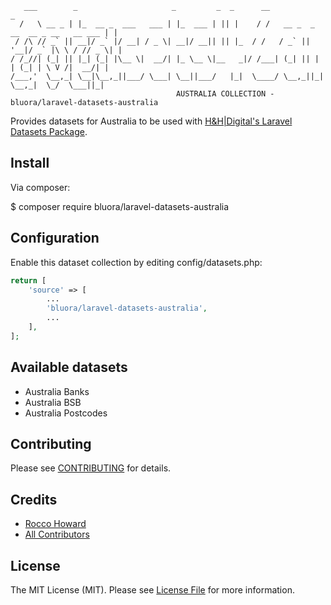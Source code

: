  ```
    ___        _                     _         _  _      __                                 _
   /   \ __ _ | |_  __ _  ___   ___ | |_  ___ | || |    / /   __ _  _ __  __ _ __   __ ___ | |
  / /\ // _` || __|/ _` |/ __| / _ \| __|/ __|| || |_  / /   / _` || '__|/ _` |\ \ / // _ \| |
 / /_//| (_| || |_| (_| |\__ \|  __/| |_ \__ \|__   _|/ /___| (_| || |  | (_| | \ V /|  __/| |
/___,'  \__,_| \__|\__,_||___/ \___| \__||___/   |_|  \____/ \__,_||_|   \__,_|  \_/  \___||_|
                                      AUSTRALIA COLLECTION - bluora/laravel-datasets-australia
```

Provides datasets for Australia to be used with [H&H|Digital's Laravel Datasets Package](https://github.com/bluora/laravel-datasets).

## Install

Via composer:

$ composer require bluora/laravel-datasets-australia

## Configuration

Enable this dataset collection by editing config/datasets.php:

```php
return [
    'source' => [
        ...
        'bluora/laravel-datasets-australia',
        ...
    ],
];
```

## Available datasets

* Australia Banks
* Australia BSB
* Australia Postcodes

## Contributing

Please see [CONTRIBUTING](https://github.com/bluora/laravel-datasets/blob/master/CONTRIBUTING.md) for details.

## Credits

* [Rocco Howard](https://github.com/therocis)
* [All Contributors](https://github.com/bluora/laravel-datasets-australia/contributors)

## License

The MIT License (MIT). Please see [License File](https://github.com/bluora/laravel-datasets/blob/master/LICENSE) for more information.
